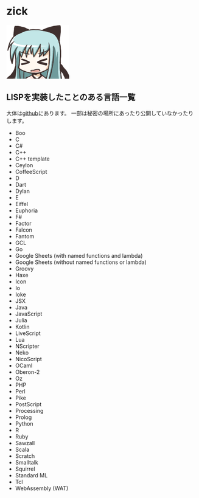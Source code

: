 # zick

![zick](/img/lico_gt_lt.png)

## LISPを実装したことのある言語一覧

大体は[github](https://github.com/zick)にあります。
一部は秘密の場所にあったり公開していなかったりします。

* Boo
* C
* C#
* C++
* C++ template
* Ceylon
* CoffeeScript
* D
* Dart
* Dylan
* E
* Eiffel
* Euphoria
* F#
* Factor
* Falcon
* Fantom
* GCL
* Go
* Google Sheets (with named functions and lambda)
* Google Sheets (without named functions or lambda)
* Groovy
* Haxe
* Icon
* Io
* Ioke
* JSX
* Java
* JavaScript
* Julia
* Kotlin
* LiveScript
* Lua
* NScripter
* Neko
* NicoScript
* OCaml
* Oberon-2
* Oz
* PHP
* Perl
* Pike
* PostScript
* Processing
* Prolog
* Python
* R
* Ruby
* Sawzall
* Scala
* Scratch
* Smalltalk
* Squirrel
* Standard ML
* Tcl
* WebAssembly (WAT)
